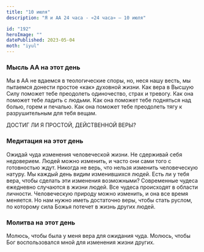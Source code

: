 ```yaml
---
title: "10 июля"
description: "Я и АА 24 часа - «24 часа» — 10 июля"

id: "192"
heroImage: ""
datePublished: 2023-05-04
moth: "iyul"
---
```


### Мысль АА на этот день

Мы в АА не вдаемся в теологические споры, но, неся нашу весть, мы пытаемся
донести простое «как» духовной жизни. Как вера в Высшую Силу поможет тебе
преодолеть одиночество, страх и тревогу. Как она поможет тебе ладить с людьми.
Как она поможет тебе подняться над болью, горем и печалью. Как она поможет
тебе преодолеть тягу к разрушительным для тебя вещам.

ДОСТИГ ЛИ Я ПРОСТОЙ, ДЕЙСТВЕННОЙ ВЕРЫ?

### Медитация на этот день

Ожидай чуда изменения человеческой жизни. Не сдерживай себя недоверием. Людей
можно изменить, и часто они сами того с готовностью ждут. Никогда не верь, что
нельзя изменить человеческую натуру. Мы каждый день видим изменившихся людей.
Есть ли у тебя вера, чтобы сделать эти изменения возможными? Современные
чудеса ежедневно случаются в жизни людей. Все чудеса происходят в области
личности. Человеческую природу можно изменить, и она все время меняется. Но
нам нужно иметь достаточно веры, чтобы стать руслом, по которому сила Божья
потечет в жизнь других людей.

### Молитва на этот день

Молюсь, чтобы была у меня вера для ожидания чуда. Молюсь, чтобы Бог
воспользовался мной для изменения жизни других.
